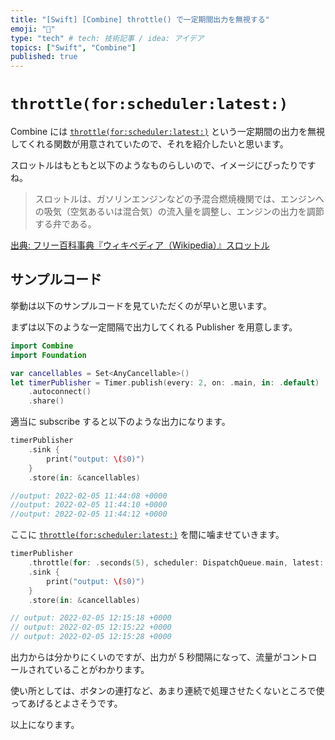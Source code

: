 ```yaml
---
title: "[Swift] [Combine] throttle() で一定期間出力を無視する"
emoji: "🔖"
type: "tech" # tech: 技術記事 / idea: アイデア
topics: ["Swift", "Combine"]
published: true
---
```


# `throttle(for:scheduler:latest:)`

Combine には [`throttle(for:scheduler:latest:)`](https://developer.apple.com/documentation/combine/fail/throttle(for:scheduler:latest:)) という一定期間の出力を無視してくれる関数が用意されていたので、それを紹介したいと思います。

スロットルはもともと以下のようなものらしいので、イメージにぴったりですね。

> スロットルは、ガソリンエンジンなどの予混合燃焼機関では、エンジンへの吸気（空気あるいは混合気）の流入量を調整し、エンジンの出力を調節する弁である。

[出典: フリー百科事典『ウィキペディア（Wikipedia）』スロットル](https://ja.wikipedia.org/wiki/%E3%82%B9%E3%83%AD%E3%83%83%E3%83%88%E3%83%AB)


## サンプルコード

挙動は以下のサンプルコードを見ていただくのが早いと思います。

まずは以下のような一定間隔で出力してくれる Publisher を用意します。

```swift
import Combine
import Foundation

var cancellables = Set<AnyCancellable>()
let timerPublisher = Timer.publish(every: 2, on: .main, in: .default)
    .autoconnect()
    .share()
```

適当に subscribe すると以下のような出力になります。

```swift
timerPublisher
    .sink {
        print("output: \($0)")
    }
    .store(in: &cancellables)

//output: 2022-02-05 11:44:08 +0000
//output: 2022-02-05 11:44:10 +0000
//output: 2022-02-05 11:44:12 +0000
```

ここに [`throttle(for:scheduler:latest:)`](https://developer.apple.com/documentation/combine/fail/throttle(for:scheduler:latest:)) を間に噛ませていきます。

```swift
timerPublisher
    .throttle(for: .seconds(5), scheduler: DispatchQueue.main, latest: true)
    .sink {
        print("output: \($0)")
    }
    .store(in: &cancellables)

// output: 2022-02-05 12:15:18 +0000
// output: 2022-02-05 12:15:22 +0000
// output: 2022-02-05 12:15:28 +0000
```

出力からは分かりにくいのですが、出力が 5 秒間隔になって、流量がコントロールされていることがわかります。

使い所としては、ボタンの連打など、あまり連続で処理させたくないところで使ってあげるとよさそうです。

以上になります。